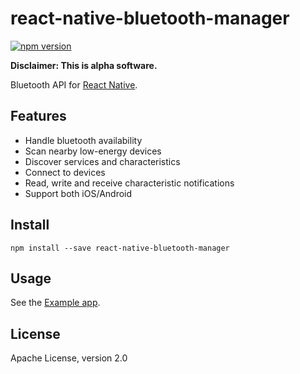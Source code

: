 # react-native-bluetooth-manager

[![npm version](https://badge.fury.io/js/react-native-bluetooth-manager.svg)](https://npmjs.org/package/react-native-bluetooth-manager)

__Disclaimer: This is alpha software.__

Bluetooth API for [React Native](https://github.com/facebook/react-native).

## Features

- Handle bluetooth availability
- Scan nearby low-energy devices
- Discover services and characteristics
- Connect to devices
- Read, write and receive characteristic notifications
- Support both iOS/Android

## Install

`npm install --save react-native-bluetooth-manager`

## Usage

See the [Example app](https://github.com/sogilis/react-native-bluetooth-manager/tree/master/Example).

## License

Apache License, version 2.0
